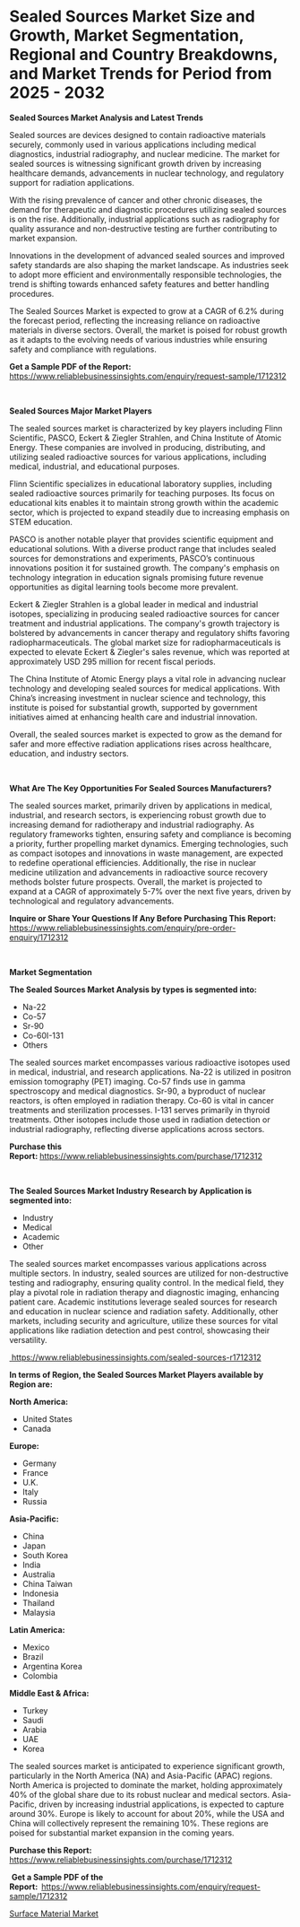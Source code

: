 <p><h1>Sealed Sources Market Size and Growth, Market Segmentation, Regional and Country Breakdowns, and Market Trends for Period from 2025 -  2032</h1></p><p><strong>Sealed Sources Market Analysis and Latest Trends</strong></p>
<p><p>Sealed sources are devices designed to contain radioactive materials securely, commonly used in various applications including medical diagnostics, industrial radiography, and nuclear medicine. The market for sealed sources is witnessing significant growth driven by increasing healthcare demands, advancements in nuclear technology, and regulatory support for radiation applications. </p><p>With the rising prevalence of cancer and other chronic diseases, the demand for therapeutic and diagnostic procedures utilizing sealed sources is on the rise. Additionally, industrial applications such as radiography for quality assurance and non-destructive testing are further contributing to market expansion. </p><p>Innovations in the development of advanced sealed sources and improved safety standards are also shaping the market landscape. As industries seek to adopt more efficient and environmentally responsible technologies, the trend is shifting towards enhanced safety features and better handling procedures.</p><p>The Sealed Sources Market is expected to grow at a CAGR of 6.2% during the forecast period, reflecting the increasing reliance on radioactive materials in diverse sectors. Overall, the market is poised for robust growth as it adapts to the evolving needs of various industries while ensuring safety and compliance with regulations.</p></p>
<p><strong>Get a Sample PDF of the Report:&nbsp;</strong> <a href="https://www.reliablebusinessinsights.com/enquiry/request-sample/1712312?utm_campaign=3359&utm_medium=2&utm_source=Github&utm_content=ia&utm_term=28032025&utm_id=sealed-sources">https://www.reliablebusinessinsights.com/enquiry/request-sample/1712312</a></p>
<p>&nbsp;</p>
<p><strong>Sealed Sources Major Market Players</strong></p>
<p><p>The sealed sources market is characterized by key players including Flinn Scientific, PASCO, Eckert & Ziegler Strahlen, and China Institute of Atomic Energy. These companies are involved in producing, distributing, and utilizing sealed radioactive sources for various applications, including medical, industrial, and educational purposes.</p><p>Flinn Scientific specializes in educational laboratory supplies, including sealed radioactive sources primarily for teaching purposes. Its focus on educational kits enables it to maintain strong growth within the academic sector, which is projected to expand steadily due to increasing emphasis on STEM education.</p><p>PASCO is another notable player that provides scientific equipment and educational solutions. With a diverse product range that includes sealed sources for demonstrations and experiments, PASCO’s continuous innovations position it for sustained growth. The company's emphasis on technology integration in education signals promising future revenue opportunities as digital learning tools become more prevalent.</p><p>Eckert & Ziegler Strahlen is a global leader in medical and industrial isotopes, specializing in producing sealed radioactive sources for cancer treatment and industrial applications. The company's growth trajectory is bolstered by advancements in cancer therapy and regulatory shifts favoring radiopharmaceuticals. The global market size for radiopharmaceuticals is expected to elevate Eckert & Ziegler's sales revenue, which was reported at approximately USD 295 million for recent fiscal periods.</p><p>The China Institute of Atomic Energy plays a vital role in advancing nuclear technology and developing sealed sources for medical applications. With China’s increasing investment in nuclear science and technology, this institute is poised for substantial growth, supported by government initiatives aimed at enhancing health care and industrial innovation.</p><p>Overall, the sealed sources market is expected to grow as the demand for safer and more effective radiation applications rises across healthcare, education, and industry sectors.</p></p>
<p>&nbsp;</p>
<p><strong>What Are The Key Opportunities For Sealed Sources Manufacturers?</strong></p>
<p><p>The sealed sources market, primarily driven by applications in medical, industrial, and research sectors, is experiencing robust growth due to increasing demand for radiotherapy and industrial radiography. As regulatory frameworks tighten, ensuring safety and compliance is becoming a priority, further propelling market dynamics. Emerging technologies, such as compact isotopes and innovations in waste management, are expected to redefine operational efficiencies. Additionally, the rise in nuclear medicine utilization and advancements in radioactive source recovery methods bolster future prospects. Overall, the market is projected to expand at a CAGR of approximately 5-7% over the next five years, driven by technological and regulatory advancements.</p></p>
<p><strong>Inquire or Share Your Questions If Any Before Purchasing This Report:</strong> <a href="https://www.reliablebusinessinsights.com/enquiry/pre-order-enquiry/1712312?utm_campaign=3359&utm_medium=2&utm_source=Github&utm_content=ia&utm_term=28032025&utm_id=sealed-sources">https://www.reliablebusinessinsights.com/enquiry/pre-order-enquiry/1712312</a></p>
<p>&nbsp;</p>
<p><strong>Market Segmentation</strong></p>
<p><strong>The Sealed Sources Market Analysis by types is segmented into:</strong></p>
<p><ul><li>Na-22</li><li>Co-57</li><li>Sr-90</li><li>Co-60I-131</li><li>Others</li></ul></p>
<p><p>The sealed sources market encompasses various radioactive isotopes used in medical, industrial, and research applications. Na-22 is utilized in positron emission tomography (PET) imaging. Co-57 finds use in gamma spectroscopy and medical diagnostics. Sr-90, a byproduct of nuclear reactors, is often employed in radiation therapy. Co-60 is vital in cancer treatments and sterilization processes. I-131 serves primarily in thyroid treatments. Other isotopes include those used in radiation detection or industrial radiography, reflecting diverse applications across sectors.</p></p>
<p><strong>Purchase this Report:&nbsp;</strong><a href="https://www.reliablebusinessinsights.com/purchase/1712312?utm_campaign=3359&utm_medium=2&utm_source=Github&utm_content=ia&utm_term=28032025&utm_id=sealed-sources">https://www.reliablebusinessinsights.com/purchase/1712312</a></p>
<p>&nbsp;</p>
<p><strong>The Sealed Sources Market Industry Research by Application is segmented into:</strong></p>
<p><ul><li>Industry</li><li>Medical</li><li>Academic</li><li>Other</li></ul></p>
<p><p>The sealed sources market encompasses various applications across multiple sectors. In industry, sealed sources are utilized for non-destructive testing and radiography, ensuring quality control. In the medical field, they play a pivotal role in radiation therapy and diagnostic imaging, enhancing patient care. Academic institutions leverage sealed sources for research and education in nuclear science and radiation safety. Additionally, other markets, including security and agriculture, utilize these sources for vital applications like radiation detection and pest control, showcasing their versatility.</p></p>
<p><a href="https://www.reliablebusinessinsights.com/sealed-sources-r1712312?utm_campaign=3359&utm_medium=2&utm_source=Github&utm_content=ia&utm_term=28032025&utm_id=sealed-sources">&nbsp;https://www.reliablebusinessinsights.com/sealed-sources-r1712312</a></p>
<p><strong>In terms of Region, the Sealed Sources Market Players available by Region are:</strong></p>
<p>
    <p> <strong> North America: </strong>
        <ul>
            <li>United States</li>
            <li>Canada</li>
        </ul>
        </p> 
    <p> <strong> Europe: </strong>
        <ul>
            <li>Germany</li>
            <li>France</li>
            <li>U.K.</li>
            <li>Italy</li>
            <li>Russia</li>
        </ul>
        </p> 
    <p> <strong> Asia-Pacific: </strong>
        <ul>
            <li>China</li>
            <li>Japan</li>
            <li>South Korea</li>
            <li>India</li>
            <li>Australia</li>
            <li>China Taiwan</li>
            <li>Indonesia</li>
            <li>Thailand</li>
            <li>Malaysia</li>
        </ul>
        </p> 
    <p> <strong> Latin America: </strong>
        <ul>
            <li>Mexico</li>
            <li>Brazil</li>
            <li>Argentina Korea</li>
            <li>Colombia</li>
        </ul>
        </p> 
    <p> <strong> Middle East & Africa: </strong>
        <ul>
            <li>Turkey</li>
            <li>Saudi</li>
            <li>Arabia</li>
            <li>UAE</li>
            <li>Korea</li>
        </ul>
    </p>
    </p>
<p><p>The sealed sources market is anticipated to experience significant growth, particularly in the North America (NA) and Asia-Pacific (APAC) regions. North America is projected to dominate the market, holding approximately 40% of the global share due to its robust nuclear and medical sectors. Asia-Pacific, driven by increasing industrial applications, is expected to capture around 30%. Europe is likely to account for about 20%, while the USA and China will collectively represent the remaining 10%. These regions are poised for substantial market expansion in the coming years.</p></p>
<p><strong>Purchase this Report: </strong><a href="https://www.reliablebusinessinsights.com/purchase/1712312?utm_campaign=3359&utm_medium=2&utm_source=Github&utm_content=ia&utm_term=28032025&utm_id=sealed-sources">https://www.reliablebusinessinsights.com/purchase/1712312</a></p>
<p>&nbsp;<strong>Get a Sample PDF of the Report:&nbsp;&nbsp;</strong><a href="https://www.reliablebusinessinsights.com/enquiry/request-sample/1712312?utm_campaign=3359&utm_medium=2&utm_source=Github&utm_content=ia&utm_term=28032025&utm_id=sealed-sources">https://www.reliablebusinessinsights.com/enquiry/request-sample/1712312</a></p>
<p><strong></strong></p>
<p><p><a href="https://github.com/boyertrull4r/Market-Research-Report-List-1/blob/main/surface-material-market.md?utm_campaign=3359&utm_medium=2&utm_source=Github&utm_content=ia&utm_term=28032025&utm_id=sealed-sources">Surface Material Market</a></p></p>